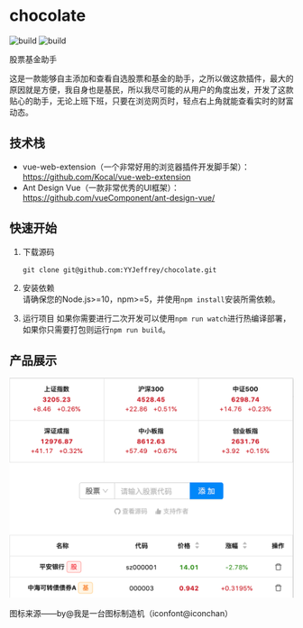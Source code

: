 # chocolate
![build](https://img.shields.io/badge/build-passing-brightgreen)
![build](https://img.shields.io/badge/license-GPL-blue)

股票基金助手

这是一款能够自主添加和查看自选股票和基金的助手，之所以做这款插件，最大的原因就是方便，我自身也是基民，所以我尽可能的从用户的角度出发，开发了这款贴心的助手，无论上班下班，只要在浏览网页时，轻点右上角就能查看实时的财富动态。

## 技术栈
- vue-web-extension（一个非常好用的浏览器插件开发脚手架）：https://github.com/Kocal/vue-web-extension
- Ant Design Vue（一款非常优秀的UI框架）：https://github.com/vueComponent/ant-design-vue/

## 快速开始
1. 下载源码  
    ```
    git clone git@github.com:YYJeffrey/chocolate.git
    ```

2. 安装依赖  
请确保您的Node.js>=10，npm>=5，并使用`npm install`安装所需依赖。

3. 运行项目
如果你需要进行二次开发可以使用`npm run watch`进行热编译部署，如果你只需要打包则运行`npm run build`。

## 产品展示
![产品图](./screenshot/product.png)

图标来源——by@我是一台图标制造机（iconfont@iconchan）

